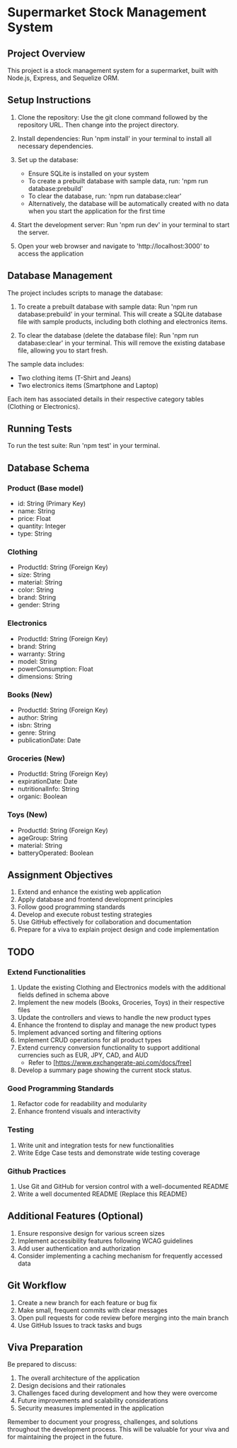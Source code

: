 # Supermarket Stock Management System

## Project Overview
This project is a stock management system for a supermarket, built with Node.js, Express, and Sequelize ORM.

## Setup Instructions
1. Clone the repository:
   Use the git clone command followed by the repository URL. Then change into the project directory.

2. Install dependencies:
   Run 'npm install' in your terminal to install all necessary dependencies.

3. Set up the database:
   - Ensure SQLite is installed on your system
   - To create a prebuilt database with sample data, run: 'npm run database:prebuild'
   - To clear the database, run: 'npm run database:clear'
   - Alternatively, the database will be automatically created with no data when you start the application for the first time

4. Start the development server:
   Run 'npm run dev' in your terminal to start the server.

5. Open your web browser and navigate to 'http://localhost:3000' to access the application

## Database Management
The project includes scripts to manage the database:

1. To create a prebuilt database with sample data:
   Run 'npm run database:prebuild' in your terminal. This will create a SQLite database file with sample products, including both clothing and electronics items.

2. To clear the database (delete the database file):
   Run 'npm run database:clear' in your terminal. This will remove the existing database file, allowing you to start fresh.

The sample data includes:
- Two clothing items (T-Shirt and Jeans)
- Two electronics items (Smartphone and Laptop)

Each item has associated details in their respective category tables (Clothing or Electronics).

## Running Tests
To run the test suite:
Run 'npm test' in your terminal.

## Database Schema

### Product (Base model)
- id: String (Primary Key)
- name: String
- price: Float
- quantity: Integer
- type: String

### Clothing
- ProductId: String (Foreign Key)
- size: String
- material: String
- color: String
- brand: String
- gender: String

### Electronics
- ProductId: String (Foreign Key)
- brand: String
- warranty: String
- model: String
- powerConsumption: Float
- dimensions: String

### Books (New)
- ProductId: String (Foreign Key)
- author: String
- isbn: String
- genre: String
- publicationDate: Date

### Groceries (New)
- ProductId: String (Foreign Key)
- expirationDate: Date
- nutritionalInfo: String
- organic: Boolean

### Toys (New)
- ProductId: String (Foreign Key)
- ageGroup: String
- material: String
- batteryOperated: Boolean

## Assignment Objectives
1. Extend and enhance the existing web application
2. Apply database and frontend development principles
3. Follow good programming standards
4. Develop and execute robust testing strategies
5. Use GitHub effectively for collaboration and documentation
6. Prepare for a viva to explain project design and code implementation

## TODO
### Extend Functionalities
1. Update the existing Clothing and Electronics models with the additional fields defined in schema above
2. Implement the new models (Books, Groceries, Toys) in their respective files
3. Update the controllers and views to handle the new product types
4. Enhance the frontend to display and manage the new product types
5. Implement advanced sorting and filtering options
6. Implement CRUD operations for all product types
7. Extend currency conversion functionality to support additional currencies such as EUR, JPY, CAD, and AUD
   - Refer to [https://www.exchangerate-api.com/docs/free]
8. Develop a summary page showing the current stock status.

### Good Programming Standards
1. Refactor code for readability and modularity
2. Enhance frontend visuals and interactivity

### Testing
1. Write unit and integration tests for new functionalities
2. Write Edge Case tests and demonstrate wide testing coverage

### Github Practices
1. Use Git and GitHub for version control with a well-documented README
2. Write a well documented README (Replace this README)

## Additional Features (Optional)
1. Ensure responsive design for various screen sizes
2. Implement accessibility features following WCAG guidelines
3. Add user authentication and authorization
4. Consider implementing a caching mechanism for frequently accessed data

## Git Workflow
1. Create a new branch for each feature or bug fix
2. Make small, frequent commits with clear messages
3. Open pull requests for code review before merging into the main branch
4. Use GitHub Issues to track tasks and bugs

## Viva Preparation
Be prepared to discuss:
1. The overall architecture of the application
2. Design decisions and their rationales
3. Challenges faced during development and how they were overcome
4. Future improvements and scalability considerations
5. Security measures implemented in the application

Remember to document your progress, challenges, and solutions throughout the development process. This will be valuable for your viva and for maintaining the project in the future.

